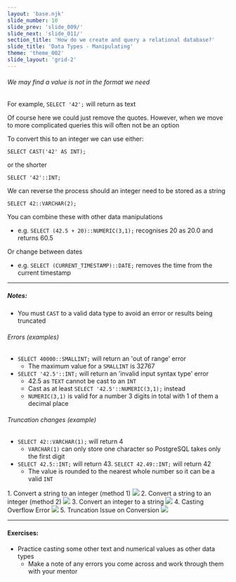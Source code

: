 ```yaml
---
layout: 'base.njk'
slide_number: 10
slide_prev: 'slide_009/'
slide_next: 'slide_011/'
section_title: 'How do we create and query a relational database?'
slide_title: 'Data Types - Manipulating'
theme: 'theme_002'
slide_layout: 'grid-2'
---
```


<section class="slide__text">

###### We may find a value is not in the format we need
For example, `SELECT '42';` will return as text

Of course here we could just remove the quotes. However, when we move to more complicated queries this will often not be an option

To convert this to an integer we can use either:
```
SELECT CAST('42' AS INT);
```
or the shorter
```
SELECT '42'::INT;
```

We can reverse the process should an integer need to be stored as a string
```
SELECT 42::VARCHAR(2);
```

You can combine these with other data manipulations
- e.g. `SELECT (42.5 + 20)::NUMERIC(3,1);` recognises 20 as 20.0 and returns 60.5

Or change between dates
- e.g. `SELECT (CURRENT_TIMESTAMP)::DATE;` removes the time from the current timestamp

<hr />

##### Notes:
- You must `CAST` to a valid data type to avoid an error or results being truncated
  
###### Errors (examples)
  - `SELECT 40000::SMALLINT;` will return an 'out of range' error
    - The maximum value for a `SMALLINT` is 32767
  - `SELECT '42.5'::INT;` will return an 'invalid input syntax type' error
    - 42.5 as `TEXT` cannot be cast to an `INT`
    - Cast as at least `SELECT '42.5'::NUMERIC(3,1);` instead
    - `NUMERIC(3,1)` is valid for a number 3 digits in total with 1 of them a decimal place

###### Truncation changes (example)
  - `SELECT 42::VARCHAR(1);` will return 4
    - `VARCHAR(1)` can only store one character so PostgreSQL takes only the first digit
  - `SELECT 42.5::INT;` will return 43.  `SELECT 42.49::INT;` will return 42
    - The value is rounded to the nearest whole number so it can be a valid `INT`

</section>


<section class="slide__images">
    <caption>1. Convert a string to an integer (method 1)</caption>
    <img src="{{ '../../images/002_SELECT_Cast.png' | url }}" />
    <caption>2. Convert a string to an integer (method 2)</caption>
    <img src="{{ '../../images/002_SELECT_Cast_2.png' | url }}" />
    <caption>3. Convert an integer to a string</caption>
    <img src="{{ '../../images/002_SELECT_Cast_3.png' | url }}" />
    <caption>4. Casting Overflow Error</caption>
    <img src="{{ '../../images/002_SELECT_Cast_Error_1.png' | url }}" />
    <caption>5. Truncation Issue on Conversion</caption>
    <img src="{{ '../../images/002_SELECT_Cast_Error_2.png' | url }}" />

</section>


<section class="slide__exercises">

---

  #### Exercises:
- Practice casting some other text and numerical values as other data types
  - Make a note of any errors you come across and work through them with your mentor

</section>